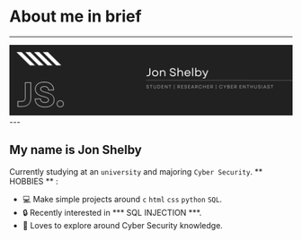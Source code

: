 # About me in brief
---
<img src="https://github.com/jon-shel/jon-shel/blob/7ba9ad92247335e86aae9b06be19aaef885e01b0/Jon%20Shelby.png">
---

## My name is Jon Shelby
Currently studying at an `university` and majoring `Cyber Security`.
** HOBBIES ** :
* 💻 Make simple projects around `c` `html` `css` `python` `SQL`.
* 🔒 Recently interested in *** SQL INJECTION ***.
* 🌹 Loves to explore around Cyber Security knowledge.



